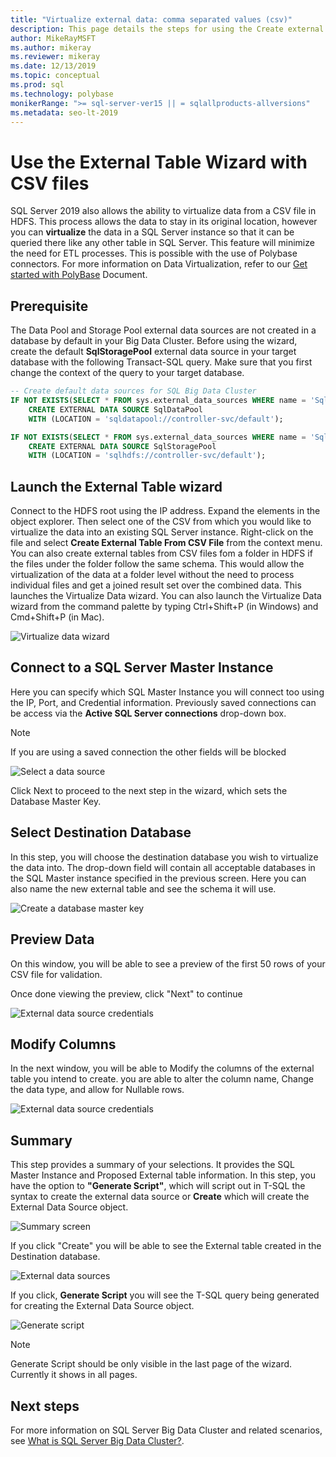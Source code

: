 ```yaml
---
title: "Virtualize external data: comma separated values (csv)"
description: This page details the steps for using the Create external table wizard for a CSV file
author: MikeRayMSFT
ms.author: mikeray
ms.reviewer: mikeray
ms.date: 12/13/2019
ms.topic: conceptual
ms.prod: sql
ms.technology: polybase
monikerRange: ">= sql-server-ver15 || = sqlallproducts-allversions"
ms.metadata: seo-lt-2019
---
```


# Use the External Table Wizard with CSV files

SQL Server 2019 also allows the ability to virtualize data from a CSV file in HDFS.  This process allows the data to stay in its original location, however you can **virtualize** the data in a SQL Server instance so that it can be queried there like any other table in SQL Server. This feature will minimize the need for ETL processes. This is possible with the use of Polybase connectors. For more information on Data Virtualization, refer to our [Get started with PolyBase](polybase-guide.md) Document.

## Prerequisite

The Data Pool and Storage Pool external data sources are not created in a database by default in your Big Data Cluster. Before using the wizard, create the default **SqlStoragePool** external data source in your target database with the following Transact-SQL query. Make sure that you first change the context of the query to your target database.

```sql
-- Create default data sources for SQL Big Data Cluster
IF NOT EXISTS(SELECT * FROM sys.external_data_sources WHERE name = 'SqlDataPool')
    CREATE EXTERNAL DATA SOURCE SqlDataPool
    WITH (LOCATION = 'sqldatapool://controller-svc/default');

IF NOT EXISTS(SELECT * FROM sys.external_data_sources WHERE name = 'SqlStoragePool')
    CREATE EXTERNAL DATA SOURCE SqlStoragePool
    WITH (LOCATION = 'sqlhdfs://controller-svc/default');
```

## Launch the External Table wizard

Connect to the HDFS root using the IP address. Expand the elements in the object explorer. Then select one of the CSV from which you would like to virtualize the data into an existing SQL Server instance. Right-click on the file and select **Create External Table From CSV File** from the context menu. You can also create external tables from CSV files fom a folder in HDFS if the files under the folder follow the same schema. This would allow the virtualization of the data at a folder level without the need to process individual files and get a joined result set over the combined data. This launches the Virtualize Data wizard. You can also launch the Virtualize Data wizard from the command palette by typing Ctrl+Shift+P (in Windows) and Cmd+Shift+P (in Mac).

![Virtualize data wizard](media/data-virtualization/csv-virtualize-data-wizard.png)

## Connect to a SQL Server Master Instance

Here you can specify which SQL Master Instance you will connect too using the IP, Port, and Credential information. Previously saved connections can be access via the **Active SQL Server connections** drop-down box. 
> [!NOTE]
>If you are using a saved connection the other fields will be blocked


![Select a data source](media/data-virtualization/csv-connect-to-master.png)

Click Next to proceed to the next step in the wizard, which sets the Database Master Key.

## Select Destination Database

In this step, you will choose the destination database you wish to virtualize the data into. The drop-down field will contain all acceptable databases in the SQL Master instance specified in the previous screen. Here you can also name the new external table and see the schema it will use.

![Create a database master key](media/data-virtualization/csv-select-destination.png)


## Preview Data

On this window, you will be able to see a preview of the first 50 rows of your CSV file for validation.

Once done viewing the preview, click "Next" to continue

![External data source credentials](media/data-virtualization/csv-preview-data.png)

## Modify Columns

In the next window, you will be able to Modify the columns of the external table you intend to create. you are able to alter the column name, Change the data type, and allow for Nullable rows. 

![External data source credentials](media/data-virtualization/csv-modify-columns.png)


## Summary

This step provides a summary of your selections. It provides the SQL Master Instance and Proposed External table information. In this step, you have the option to **"Generate Script"**, which will script out in T-SQL the syntax to create the external data source or **Create** which will create the External Data Source object.

![Summary screen](media/data-virtualization/csv-virtualize-data-summary.png)

If you click "Create" you will be able to see the External table created in the Destination database.

![External data sources](media/data-virtualization/csv-external-data-sources.png)

If you click, **Generate Script** you will see the T-SQL query being generated for creating the External Data Source object.

![Generate script](media/data-virtualization/csv-generated-script.png)

> [!NOTE]
> Generate Script should be only visible in the last page of the wizard. Currently it shows in all pages.

## Next steps

For more information on SQL Server Big Data Cluster and related scenarios, see [What is SQL Server Big Data Cluster?](../../big-data-cluster/big-data-cluster-overview.md).
